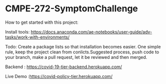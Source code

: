 # CMPE-272-SymptomChallenge

How to get started with this project:

Install tools:
https://docs.anaconda.com/ae-notebooks/user-guide/adv-tasks/work-with-environments/

Todo:
Create a package lists so that installation becomes easier.
One simple rule, keep the project clean from conlicts.Suggested process, push code to your branch, make a pull request, let it be reviewed and then merged. 


Backend : https://covid-19-tier-backend.herokuapp.com/  

Live Demo :https://covid-policy-tier.herokuapp.com/

